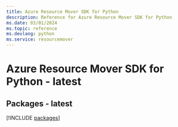 ```yaml
---
title: Azure Resource Mover SDK for Python
description: Reference for Azure Resource Mover SDK for Python
ms.date: 03/01/2024
ms.topic: reference
ms.devlang: python
ms.service: resourcemover
---
```

# Azure Resource Mover SDK for Python - latest
## Packages - latest
[!INCLUDE [packages](resource-mover-index.md)]